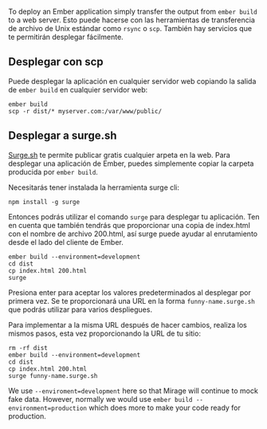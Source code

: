 To deploy an Ember application simply transfer the output from `ember build` to a web server. Esto puede hacerse con las herramientas de transferencia de archivo de Unix estándar como `rsync` o `scp`. También hay servicios que te permitirán desplegar fácilmente.

## Desplegar con scp

Puede desplegar la aplicación en cualquier servidor web copiando la salida de `ember build` en cualquier servidor web:

```shell
ember build
scp -r dist/* myserver.com:/var/www/public/
```

## Desplegar a surge.sh

[Surge.sh](http://surge.sh/) te permite publicar gratis cualquier arpeta en la web. Para desplegar una aplicación de Ember, puedes simplemente copiar la carpeta producida por `ember build`.

Necesitarás tener instalada la herramienta surge cli:

```shell
npm install -g surge
```

Entonces podrás utilizar el comando `surge` para desplegar tu aplicación. Ten en cuenta que también tendrás que proporcionar una copia de index.html con el nombre de archivo 200.html, así surge puede ayudar al enrutamiento desde el lado del cliente de Ember.

```shell
ember build --environment=development
cd dist
cp index.html 200.html
surge
```

Presiona enter para aceptar los valores predeterminados al desplegar por primera vez. Se te proporcionará una URL en la forma `funny-name.surge.sh` que podrás utilizar para varios despliegues.

Para implementar a la misma URL después de hacer cambios, realiza los mismos pasos, esta vez proporcionando la URL de tu sitio:

```shell
rm -rf dist
ember build --environment=development
cd dist
cp index.html 200.html
surge funny-name.surge.sh
```

We use `--enviroment=development` here so that Mirage will continue to mock fake data. However, normally we would use `ember build --environment=production` which does more to make your code ready for production.